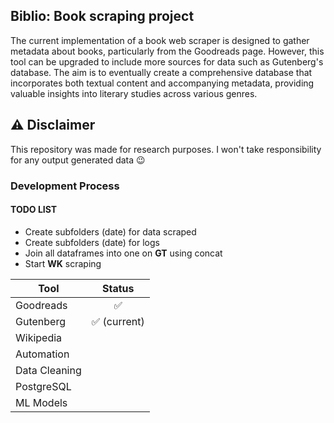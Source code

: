 ## Biblio: Book scraping project

The current implementation of a book web scraper is designed to gather metadata about books, particularly from the Goodreads page. However, this tool can be upgraded to include more sources for data such as Gutenberg's database. The aim is to eventually create a comprehensive database that incorporates both textual content and accompanying metadata, providing valuable insights into literary studies across various genres.

## ⚠ Disclaimer
This repository was made for research purposes. I won't take responsibility for any output generated data 😉

### Development Process

#### TODO LIST
* Create subfolders (date) for data scraped
* Create subfolders (date) for logs
* Join all dataframes into one on **GT** using concat
* Start **WK** scraping

| Tool          |    Status     |
|---------------|:-------------:|
| Goodreads     |       ✅       |
| Gutenberg     | ✅   (current) |
| Wikipedia     |               |
| Automation    |               |
| Data Cleaning |               |
| PostgreSQL    |               |
| ML Models     |               |
